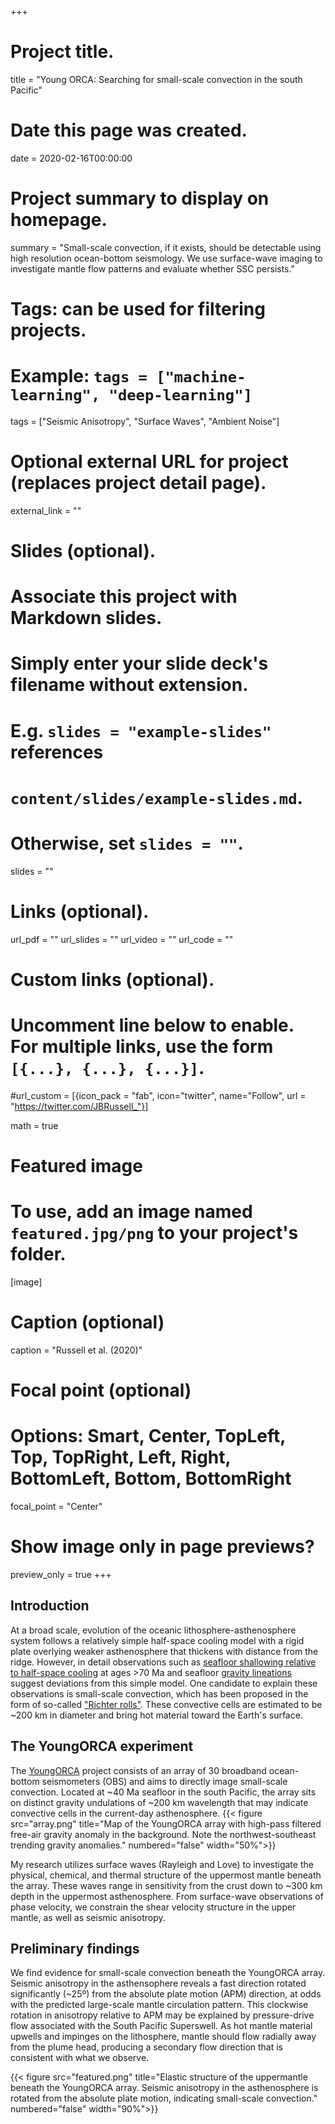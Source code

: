 +++
# Project title.
title = "Young ORCA: Searching for small-scale convection in the south Pacific"

# Date this page was created.
date = 2020-02-16T00:00:00

# Project summary to display on homepage.
summary = "Small-scale convection, if it exists, should be detectable using high resolution ocean-bottom seismology. We use surface-wave imaging to investigate mantle flow patterns and evaluate whether SSC persists."

# Tags: can be used for filtering projects.
# Example: `tags = ["machine-learning", "deep-learning"]`
tags = ["Seismic Anisotropy", "Surface Waves", "Ambient Noise"]

# Optional external URL for project (replaces project detail page).
external_link = ""

# Slides (optional).
#   Associate this project with Markdown slides.
#   Simply enter your slide deck's filename without extension.
#   E.g. `slides = "example-slides"` references 
#   `content/slides/example-slides.md`.
#   Otherwise, set `slides = ""`.
slides = ""

# Links (optional).
url_pdf = ""
url_slides = ""
url_video = ""
url_code = ""

# Custom links (optional).
#   Uncomment line below to enable. For multiple links, use the form `[{...}, {...}, {...}]`.
#url_custom = [{icon_pack = "fab", icon="twitter", name="Follow", url = "https://twitter.com/JBRussell_"}]

math = true

# Featured image
# To use, add an image named `featured.jpg/png` to your project's folder. 
[image]
  # Caption (optional)
  caption = "Russell et al. (2020)"
  
  # Focal point (optional)
  # Options: Smart, Center, TopLeft, Top, TopRight, Left, Right, BottomLeft, Bottom, BottomRight
  focal_point = "Center"
  
  # Show image only in page previews?
  preview_only = true
+++

## Introduction
At a broad scale, evolution of the oceanic lithosphere-asthenosphere system follows a relatively simple half-space cooling model with a rigid plate overlying weaker asthenosphere that thickens with distance from the ridge. However, in detail observations such as [seafloor shallowing relative to half-space cooling](https://www.nature.com/articles/359123a0) at ages >70 Ma and seafloor [gravity lineations](https://agupubs.onlinelibrary.wiley.com/doi/abs/10.1029/JB091iB03p03507) suggest deviations from this simple model. One candidate to explain these observations is small-scale convection, which has been proposed in the form of so-called ["Richter rolls"](http://www.mantleplumes.org/images3/SSCFig1_550.jpg). These convective cells are estimated to be ~200 km in diameter and bring hot material toward the Earth's surface.

## The YoungORCA experiment
The [YoungORCA](https://pacificorca.wordpress.com/2018/04/09/young-pacific-orca-sets-sail/) project consists of an array of 30 broadband ocean-bottom seismometers (OBS) and aims to directly image small-scale convection.  Located at ~40 Ma seafloor in the south Pacific, the array sits on distinct gravity undulations of ~200 km wavelength that may indicate convective cells in the current-day asthenosphere.
{{< figure src="array.png" title="Map of the YoungORCA array with high-pass filtered free-air gravity anomaly in the background. Note the northwest-southeast trending gravity anomalies." numbered="false" width="50%">}}

My research utilizes surface waves (Rayleigh and Love) to investigate the physical, chemical, and thermal structure of the uppermost mantle beneath the array. These waves range in sensitivity from the crust down to ~300 km depth in the uppermost asthenosphere. From surface-wave observations of phase velocity, we constrain the shear velocity structure in the upper mantle, as well as seismic anisotropy.

## Preliminary findings
We find evidence for small-scale convection beneath the YoungORCA array. Seismic anisotropy in the asthensophere reveals a fast direction rotated significantly (~25º) from the absolute plate motion (APM) direction, at odds with the predicted large-scale mantle circulation pattern. This clockwise rotation in anisotropy relative to APM may be explained by pressure-drive flow associated with the South Pacific Superswell. As hot mantle material upwells and impinges on the lithosphere, mantle should flow radially away from the plume head, producing a secondary flow direction that is consistent with what we observe.

{{< figure src="featured.png" title="Elastic structure of the uppermantle beneath the YoungORCA array. Seismic anisotropy in the asthenosphere is rotated from the absolute plate motion, indicating small-scale convection." numbered="false" width="90%">}}
